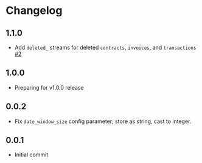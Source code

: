 # Changelog

## 1.1.0
  * Add `deleted_` streams for deleted `contracts`, `invoices`, and `transactions` [#2](https://github.com/singer-io/tap-saasoptics/pull/2)

## 1.0.0
  * Preparing for v1.0.0 release

## 0.0.2
  * Fix `date_window_size` config parameter; store as string, cast to integer.

## 0.0.1
  * Initial commit
